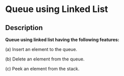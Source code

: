 # Queue using Linked List

## Description

**Queue using linked list having the following features:**

(a) Insert an element to the queue.

(b) Delete an element from the queue.

(c) Peek an element from the stack.

